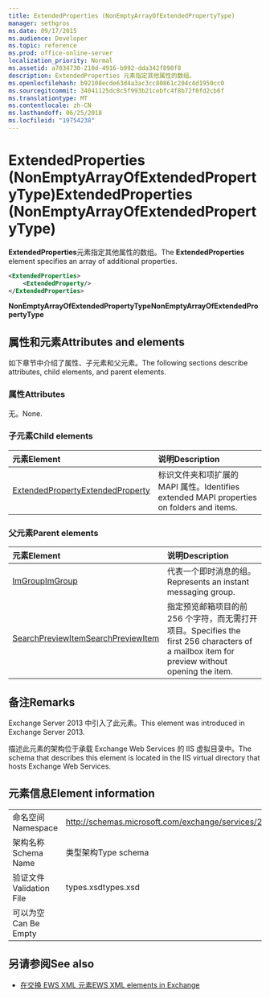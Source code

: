 ```yaml
---
title: ExtendedProperties (NonEmptyArrayOfExtendedPropertyType)
manager: sethgros
ms.date: 09/17/2015
ms.audience: Developer
ms.topic: reference
ms.prod: office-online-server
localization_priority: Normal
ms.assetid: a7034730-210d-4916-b992-dda342f890f8
description: ExtendedProperties 元素指定其他属性的数组。
ms.openlocfilehash: b92108ecde63d4a3ac3cc80861c204c4d1950cc0
ms.sourcegitcommit: 34041125dc8c5f993b21cebfc4f8b72f0fd2cb6f
ms.translationtype: MT
ms.contentlocale: zh-CN
ms.lasthandoff: 06/25/2018
ms.locfileid: "19754238"
---
```

# <a name="extendedproperties-nonemptyarrayofextendedpropertytype"></a><span data-ttu-id="b90d8-103">ExtendedProperties (NonEmptyArrayOfExtendedPropertyType)</span><span class="sxs-lookup"><span data-stu-id="b90d8-103">ExtendedProperties (NonEmptyArrayOfExtendedPropertyType)</span></span>

<span data-ttu-id="b90d8-104">**ExtendedProperties**元素指定其他属性的数组。</span><span class="sxs-lookup"><span data-stu-id="b90d8-104">The **ExtendedProperties** element specifies an array of additional properties.</span></span> 
  
```XML
<ExtendedProperties>
    <ExtendedProperty/>
</ExtendedProperties>
```

 <span data-ttu-id="b90d8-105">**NonEmptyArrayOfExtendedPropertyType**</span><span class="sxs-lookup"><span data-stu-id="b90d8-105">**NonEmptyArrayOfExtendedPropertyType**</span></span>
## <a name="attributes-and-elements"></a><span data-ttu-id="b90d8-106">属性和元素</span><span class="sxs-lookup"><span data-stu-id="b90d8-106">Attributes and elements</span></span>

<span data-ttu-id="b90d8-107">如下章节中介绍了属性、子元素和父元素。</span><span class="sxs-lookup"><span data-stu-id="b90d8-107">The following sections describe attributes, child elements, and parent elements.</span></span>
  
### <a name="attributes"></a><span data-ttu-id="b90d8-108">属性</span><span class="sxs-lookup"><span data-stu-id="b90d8-108">Attributes</span></span>

<span data-ttu-id="b90d8-109">无。</span><span class="sxs-lookup"><span data-stu-id="b90d8-109">None.</span></span>
  
### <a name="child-elements"></a><span data-ttu-id="b90d8-110">子元素</span><span class="sxs-lookup"><span data-stu-id="b90d8-110">Child elements</span></span>

|<span data-ttu-id="b90d8-111">**元素**</span><span class="sxs-lookup"><span data-stu-id="b90d8-111">**Element**</span></span>|<span data-ttu-id="b90d8-112">**说明**</span><span class="sxs-lookup"><span data-stu-id="b90d8-112">**Description**</span></span>|
|:-----|:-----|
|[<span data-ttu-id="b90d8-113">ExtendedProperty</span><span class="sxs-lookup"><span data-stu-id="b90d8-113">ExtendedProperty</span></span>](extendedproperty.md) <br/> |<span data-ttu-id="b90d8-114">标识文件夹和项扩展的 MAPI 属性。</span><span class="sxs-lookup"><span data-stu-id="b90d8-114">Identifies extended MAPI properties on folders and items.</span></span>  <br/> |
   
### <a name="parent-elements"></a><span data-ttu-id="b90d8-115">父元素</span><span class="sxs-lookup"><span data-stu-id="b90d8-115">Parent elements</span></span>

|<span data-ttu-id="b90d8-116">**元素**</span><span class="sxs-lookup"><span data-stu-id="b90d8-116">**Element**</span></span>|<span data-ttu-id="b90d8-117">**说明**</span><span class="sxs-lookup"><span data-stu-id="b90d8-117">**Description**</span></span>|
|:-----|:-----|
|[<span data-ttu-id="b90d8-118">ImGroup</span><span class="sxs-lookup"><span data-stu-id="b90d8-118">ImGroup</span></span>](imgroup.md) <br/> |<span data-ttu-id="b90d8-119">代表一个即时消息的组。</span><span class="sxs-lookup"><span data-stu-id="b90d8-119">Represents an instant messaging group.</span></span>  <br/> |
|[<span data-ttu-id="b90d8-120">SearchPreviewItem</span><span class="sxs-lookup"><span data-stu-id="b90d8-120">SearchPreviewItem</span></span>](searchpreviewitem.md) <br/> |<span data-ttu-id="b90d8-121">指定预览邮箱项目的前 256 个字符，而无需打开项目。</span><span class="sxs-lookup"><span data-stu-id="b90d8-121">Specifies the first 256 characters of a mailbox item for preview without opening the item.</span></span>  <br/> |
   
## <a name="remarks"></a><span data-ttu-id="b90d8-122">备注</span><span class="sxs-lookup"><span data-stu-id="b90d8-122">Remarks</span></span>

<span data-ttu-id="b90d8-123">Exchange Server 2013 中引入了此元素。</span><span class="sxs-lookup"><span data-stu-id="b90d8-123">This element was introduced in Exchange Server 2013.</span></span>
  
<span data-ttu-id="b90d8-124">描述此元素的架构位于承载 Exchange Web Services 的 IIS 虚拟目录中。</span><span class="sxs-lookup"><span data-stu-id="b90d8-124">The schema that describes this element is located in the IIS virtual directory that hosts Exchange Web Services.</span></span>
  
## <a name="element-information"></a><span data-ttu-id="b90d8-125">元素信息</span><span class="sxs-lookup"><span data-stu-id="b90d8-125">Element information</span></span>

|||
|:-----|:-----|
|<span data-ttu-id="b90d8-126">命名空间</span><span class="sxs-lookup"><span data-stu-id="b90d8-126">Namespace</span></span>  <br/> |http://schemas.microsoft.com/exchange/services/2006/types  <br/> |
|<span data-ttu-id="b90d8-127">架构名称</span><span class="sxs-lookup"><span data-stu-id="b90d8-127">Schema Name</span></span>  <br/> |<span data-ttu-id="b90d8-128">类型架构</span><span class="sxs-lookup"><span data-stu-id="b90d8-128">Type schema</span></span>  <br/> |
|<span data-ttu-id="b90d8-129">验证文件</span><span class="sxs-lookup"><span data-stu-id="b90d8-129">Validation File</span></span>  <br/> |<span data-ttu-id="b90d8-130">types.xsd</span><span class="sxs-lookup"><span data-stu-id="b90d8-130">types.xsd</span></span>  <br/> |
|<span data-ttu-id="b90d8-131">可以为空</span><span class="sxs-lookup"><span data-stu-id="b90d8-131">Can Be Empty</span></span>  <br/> ||
   
## <a name="see-also"></a><span data-ttu-id="b90d8-132">另请参阅</span><span class="sxs-lookup"><span data-stu-id="b90d8-132">See also</span></span>



- [<span data-ttu-id="b90d8-133">在交换 EWS XML 元素</span><span class="sxs-lookup"><span data-stu-id="b90d8-133">EWS XML elements in Exchange</span></span>](ews-xml-elements-in-exchange.md)

